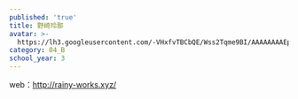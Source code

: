 ```yaml
---
published: 'true'
title: 野崎玲那
avatar: >-
  https://lh3.googleusercontent.com/-VHxfvTBCbQE/Wss2Tqme9BI/AAAAAAAAEps/HDJvdpbeblIQ2E0ZL6BtzsGio2NLr4lnQCE0YBhgL/DSC07404.JPG
category: 04_B
school_year: 3
---
```

web：http://rainy-works.xyz/
